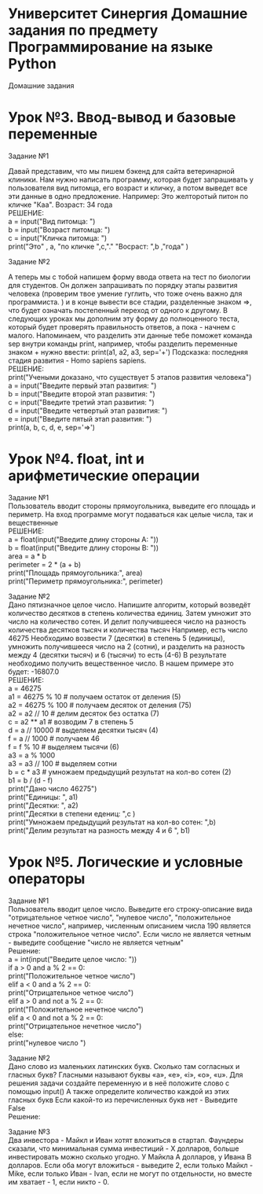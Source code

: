 # Университет Синергия Домашние задания по предмету Программирование на языке Python
Домашние задания 
# Урок №3. Ввод-вывод и базовые переменные  
 Задание №1  
   
 Давай представим, что мы пишем бэкенд для сайта ветеринарной клиники.
 Нам нужно написать программу, которая будет запрашивать у пользователя
 вид питомца, его возраст и кличку, а потом выведет все эти данные в одно
 предложение. Например:
 Это желторотый питон по кличке "Каа". Возраст: 34 года  
 РЕШЕНИЕ:  
 a = input("Вид питомца: ")  
 b = input("Возраст питомца: ")  
 c = input("Кличка питомца: ")  
 print("Это" , a, "по кличке ",c,"." "Восраст: ",b ,"года" )
   
 Задание №2 
   
А теперь мы с тобой напишем форму ввода ответа на тест по биологии для
студентов. Он должен запрашивать по порядку этапы развития человека
(проверим твое умение гуглить, что тоже очень важно для программиста. ) и в
конце вывести все стадии, разделенные знаком =>, что будет означать
постепенный переход от одного к другому. В следующих уроках мы дополним
эту форму до полноценного теста, который будет проверять правильность
ответов, а пока - начнем с малого. Напоминаем, что разделить эти данные
тебе поможет команда sep внутри команды print, например, чтобы разделить
переменные знаком + нужно ввести:
print(a1, a2, a3, sep='+')
Подсказка: последняя стадия развития - Homo sapiens sapiens.      
РЕШЕНИЕ:  
print("Учеными доказано, что существует 5 этапов развития человека")  
a = input("Введите первый этап развития: ")  
b = input("Введите второй этап развития: ")  
c = input("Введите третий этап развития: ")  
d = input("Введите четвертый этап развития: ")  
e = input("Введите пятый этап развития: ")  
print(a, b, c, d, e, sep='=>') 
  
# Урок №4. float, int и арифметические операции  
Задание №1  
Пользователь вводит стороны прямоугольника, выведите его площадь и
периметр. На вход программе могут подаваться как целые числа, так и
вещественные   
РЕШЕНИЕ:   
a = float(input("Введите длину стороны A: "))  
b = float(input("Введите длину стороны B: "))  
area = a * b  
perimeter = 2 * (a + b)  
print("Площадь прямоугольника:", area)  
print("Периметр прямоугольника:", perimeter) 

Задание №2  
Дано пятизначное целое число. Напишите алгоритм, который возведёт
количество десятков в степень количества единиц. Затем умножит это число
на количество сотен. И делит получившееся число на разность количества
десятков тысяч и количества тысяч
Например, есть число 46275
Необходимо возвести 7 (десятки) в степень 5 (единицы), умножить
получившееся число на 2 (сотни), и разделить на разность между 4 (десятки
тысяч) и 6 (тысячи) то есть (4-6)
В результате необходимо получить вещественное число. В нашем примере это
будет: -16807.0  
РЕШЕНИЕ:  
a = 46275  
a1 = 46275 % 10 # получаем остаток от деления (5)  
a2 = 46275 % 100 # получаем десяток от деления (75)  
a2 = a2 // 10 # делим десяток без остатка (7)  
c = a2 ** a1 # возводим 7 в степень 5  
d = a // 10000 # выделяем десятки тысяч (4)  
f = a // 1000 # получаем 46  
f = f % 10 # выделяем тысячи (6)  
a3 = a % 1000  
a3 = a3 // 100 # выделяем сотни  
b = c * a3 # умножаем предыдущий результат на кол-во сотен (2)  
b1 = b / (d - f)  
print("Дано число 46275")  
print("Единицы: ", a1)  
print("Десятки: ", a2)  
print("Десятки в степени едениц: ",c )  
print("Умножаем предыдущий результат на кол-во сотен: ",b)  
print("Делим результат на разность между 4 и 6 ", b1) 

# Урок №5. Логические и условные операторы  
Задание №1  
Пользователь вводит целое число. Выведите его строку-описание вида
"отрицательное четное число", "нулевое число", "положительное нечетное число",
например, численным описанием числа 190 является строка "положительное
четное число". Если число не является четным - выведите сообщение "число не
является четным"  
Решение:  
a = int(input("Введите целое число: "))  
if a > 0 and a % 2 == 0:  
    print("Положительное четное число")  
elif a < 0 and a % 2 == 0:  
    print("Отрицательное четное число")    
elif a > 0 and not a % 2 == 0:  
    print("Положительное нечетное число")   
elif a < 0 and not a % 2 == 0:  
    print("Отрицательное нечетное число")   
else:  
    print("нулевое число ")  
    
Задание №2  
Дано слово из маленьких латинских букв. Сколько там согласных и гласных
букв? Гласными называют буквы «a», «e», «i», «o», «u».
Для решения задачи создайте переменную и в неё положите слово с
помощью input()
А также определите количество каждой из этих гласных букв Если какой-то из
перечисленных букв нет - Выведите False  
Решение:  

Задание №3  
Два инвестора - Майкл и Иван хотят вложиться в стартап. Фаундеры сказали,
что минимальная сумма инвестиций - X долларов, больше инвестировать
можно сколько угодно. У Майкла A долларов, у Ивана B долларов. Если оба
могут вложиться - выведите 2, если только Майкл - Mike, если только Иван -
Ivan, если не могут по отдельности, но вместе им хватает - 1, если никто - 0.  





 

